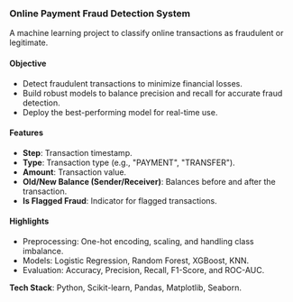 ### **Online Payment Fraud Detection System**  

A machine learning project to classify online transactions as fraudulent or legitimate.  

#### **Objective**  
- Detect fraudulent transactions to minimize financial losses.  
- Build robust models to balance precision and recall for accurate fraud detection.  
- Deploy the best-performing model for real-time use.  

#### **Features**  
- **Step**: Transaction timestamp.  
- **Type**: Transaction type (e.g., "PAYMENT", "TRANSFER").  
- **Amount**: Transaction value.  
- **Old/New Balance (Sender/Receiver)**: Balances before and after the transaction.  
- **Is Flagged Fraud**: Indicator for flagged transactions.  

#### **Highlights**  
- Preprocessing: One-hot encoding, scaling, and handling class imbalance.  
- Models: Logistic Regression, Random Forest, XGBoost, KNN.  
- Evaluation: Accuracy, Precision, Recall, F1-Score, and ROC-AUC.  

**Tech Stack**: Python, Scikit-learn, Pandas, Matplotlib, Seaborn.  
